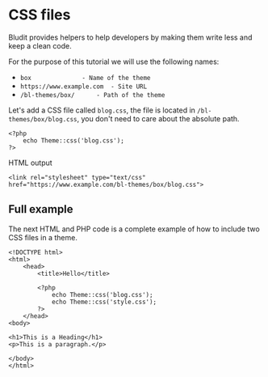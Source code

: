 # CSS files
<!-- position: 5 -->

Bludit provides helpers to help developers by making them write less and keep a clean code.

For the purpose of this tutorial we will use the following names:
- `box 				- Name of the theme`
- `https://www.example.com 	- Site URL`
- `/bl-themes/box/		- Path of the theme`

Let's add a CSS file called `blog.css`, the file is located in `/bl-themes/box/blog.css`, you don't need to care about the absolute path.
```
<?php
	echo Theme::css('blog.css');
?>
```

HTML output
```
<link rel="stylesheet" type="text/css" href="https://www.example.com/bl-themes/box/blog.css">
```

<h2 id="full-example">Full example</h2>

The next HTML and PHP code is a complete example of how to include two CSS files in a theme.

```
<!DOCTYPE html>
<html>
	<head>
		<title>Hello</title>

		<?php
			echo Theme::css('blog.css');
			echo Theme::css('style.css');
		?>
	</head>
<body>

<h1>This is a Heading</h1>
<p>This is a paragraph.</p>

</body>
</html>
```
